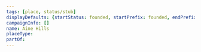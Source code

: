 ```yaml
---
tags: [place, status/stub]
displayDefaults: {startStatus: founded, startPrefix: founded, endPrefix: destroyed, endStatus: destroyed}
campaignInfo: []
name: Aine Hills
placeType:
partOf:
---
```


